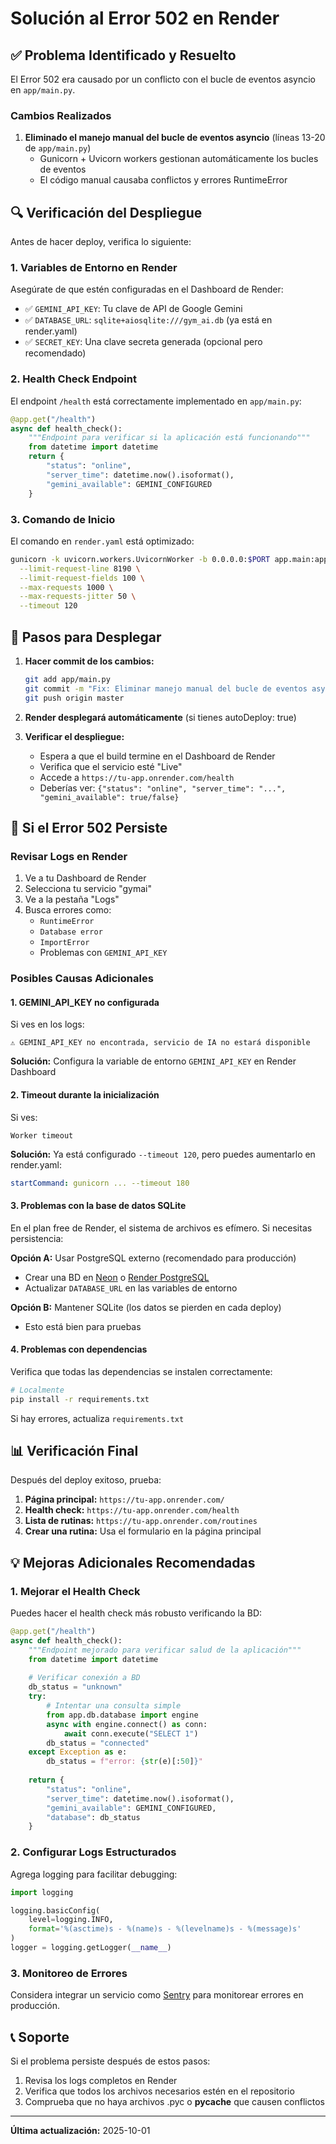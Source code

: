 # Solución al Error 502 en Render

## ✅ Problema Identificado y Resuelto

El Error 502 era causado por un conflicto con el bucle de eventos asyncio en `app/main.py`.

### Cambios Realizados

1. **Eliminado el manejo manual del bucle de eventos asyncio** (líneas 13-20 de `app/main.py`)
   - Gunicorn + Uvicorn workers gestionan automáticamente los bucles de eventos
   - El código manual causaba conflictos y errores RuntimeError

## 🔍 Verificación del Despliegue

Antes de hacer deploy, verifica lo siguiente:

### 1. Variables de Entorno en Render

Asegúrate de que estén configuradas en el Dashboard de Render:

- ✅ `GEMINI_API_KEY`: Tu clave de API de Google Gemini
- ✅ `DATABASE_URL`: `sqlite+aiosqlite:///gym_ai.db` (ya está en render.yaml)
- ✅ `SECRET_KEY`: Una clave secreta generada (opcional pero recomendado)

### 2. Health Check Endpoint

El endpoint `/health` está correctamente implementado en `app/main.py`:

```python
@app.get("/health")
async def health_check():
    """Endpoint para verificar si la aplicación está funcionando"""
    from datetime import datetime
    return {
        "status": "online",
        "server_time": datetime.now().isoformat(),
        "gemini_available": GEMINI_CONFIGURED
    }
```

### 3. Comando de Inicio

El comando en `render.yaml` está optimizado:

```bash
gunicorn -k uvicorn.workers.UvicornWorker -b 0.0.0.0:$PORT app.main:app \
  --limit-request-line 8190 \
  --limit-request-fields 100 \
  --max-requests 1000 \
  --max-requests-jitter 50 \
  --timeout 120
```

## 🚀 Pasos para Desplegar

1. **Hacer commit de los cambios:**
   ```bash
   git add app/main.py
   git commit -m "Fix: Eliminar manejo manual del bucle de eventos asyncio que causaba Error 502"
   git push origin master
   ```

2. **Render desplegará automáticamente** (si tienes autoDeploy: true)

3. **Verificar el despliegue:**
   - Espera a que el build termine en el Dashboard de Render
   - Verifica que el servicio esté "Live"
   - Accede a `https://tu-app.onrender.com/health`
   - Deberías ver: `{"status": "online", "server_time": "...", "gemini_available": true/false}`

## 🐛 Si el Error 502 Persiste

### Revisar Logs en Render

1. Ve a tu Dashboard de Render
2. Selecciona tu servicio "gymai"
3. Ve a la pestaña "Logs"
4. Busca errores como:
   - `RuntimeError`
   - `Database error`
   - `ImportError`
   - Problemas con `GEMINI_API_KEY`

### Posibles Causas Adicionales

#### 1. GEMINI_API_KEY no configurada

Si ves en los logs:
```
⚠️ GEMINI_API_KEY no encontrada, servicio de IA no estará disponible
```

**Solución:** Configura la variable de entorno `GEMINI_API_KEY` en Render Dashboard

#### 2. Timeout durante la inicialización

Si ves:
```
Worker timeout
```

**Solución:** Ya está configurado `--timeout 120`, pero puedes aumentarlo en render.yaml:
```yaml
startCommand: gunicorn ... --timeout 180
```

#### 3. Problemas con la base de datos SQLite

En el plan free de Render, el sistema de archivos es efímero. Si necesitas persistencia:

**Opción A:** Usar PostgreSQL externo (recomendado para producción)
- Crear una BD en [Neon](https://neon.tech) o [Render PostgreSQL](https://render.com/docs/databases)
- Actualizar `DATABASE_URL` en las variables de entorno

**Opción B:** Mantener SQLite (los datos se pierden en cada deploy)
- Esto está bien para pruebas

#### 4. Problemas con dependencias

Verifica que todas las dependencias se instalen correctamente:

```bash
# Localmente
pip install -r requirements.txt
```

Si hay errores, actualiza `requirements.txt`

## 📊 Verificación Final

Después del deploy exitoso, prueba:

1. **Página principal:** `https://tu-app.onrender.com/`
2. **Health check:** `https://tu-app.onrender.com/health`
3. **Lista de rutinas:** `https://tu-app.onrender.com/routines`
4. **Crear una rutina:** Usa el formulario en la página principal

## 💡 Mejoras Adicionales Recomendadas

### 1. Mejorar el Health Check

Puedes hacer el health check más robusto verificando la BD:

```python
@app.get("/health")
async def health_check():
    """Endpoint mejorado para verificar salud de la aplicación"""
    from datetime import datetime
    
    # Verificar conexión a BD
    db_status = "unknown"
    try:
        # Intentar una consulta simple
        from app.db.database import engine
        async with engine.connect() as conn:
            await conn.execute("SELECT 1")
        db_status = "connected"
    except Exception as e:
        db_status = f"error: {str(e)[:50]}"
    
    return {
        "status": "online",
        "server_time": datetime.now().isoformat(),
        "gemini_available": GEMINI_CONFIGURED,
        "database": db_status
    }
```

### 2. Configurar Logs Estructurados

Agrega logging para facilitar debugging:

```python
import logging

logging.basicConfig(
    level=logging.INFO,
    format='%(asctime)s - %(name)s - %(levelname)s - %(message)s'
)
logger = logging.getLogger(__name__)
```

### 3. Monitoreo de Errores

Considera integrar un servicio como [Sentry](https://sentry.io/) para monitorear errores en producción.

## 📞 Soporte

Si el problema persiste después de estos pasos:

1. Revisa los logs completos en Render
2. Verifica que todos los archivos necesarios estén en el repositorio
3. Comprueba que no haya archivos .pyc o __pycache__ que causen conflictos

---

**Última actualización:** 2025-10-01

